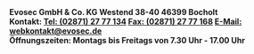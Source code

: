 <div class="row">
<div class="col-md-12">
<strong>Evosec GmbH & Co. KG<strong>   
Westend 38-40   
46399 Bocholt   
</div>
</div>
<div class="row">
<div class="col-md-12">
<strong>Kontakt:<strong>   
<a href="tel:(02871) 27 77 134">Tel: (02871) 27 77 134</a>   
<a href="fax:(02871) 27 77 168">Fax: (02871) 27 77 168</a>     
<a href="mailto:webkontakt@evosec.de">E-Mail: webkontakt@evosec.de</a>   
</div>
</div>
<div class="row">
<div class="col-md-12">
<strong>Öffnungszeiten:<strong>
Montags bis Freitags von 7.30 Uhr - 17.00 Uhr
</div>
</div>